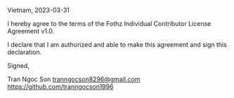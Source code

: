 Vietnam, 2023-03-31

I hereby agree to the terms of the Fothz Individual Contributor License Agreement v1.0.

I declare that I am authorized and able to make this agreement and sign this declaration.

Signed,

Tran Ngoc Son tranngocson8296@gmail.com https://github.com/tranngocson1996
